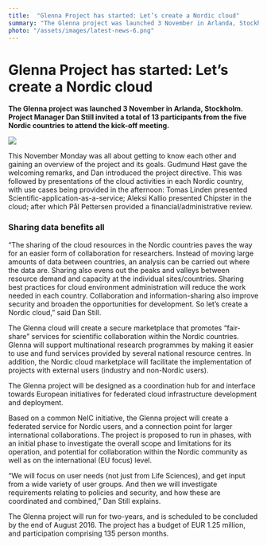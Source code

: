 ```yaml
---
title:  "Glenna Project has started: Let’s create a Nordic cloud" 
summary: "The Glenna project was launched 3 November in Arlanda, Stockholm. Project Manager Dan Still invited a total of 13 participants from the five Nordic countries to attend the kick-off meeting."
photo: "/assets/images/latest-news-6.png"
---
```


Glenna Project has started: Let’s create a Nordic cloud
=======================================================

**The Glenna project was launched 3 November in Arlanda, Stockholm. Project Manager Dan Still invited a total of 13 participants from the five Nordic countries to attend the kick-off meeting.**

<a href="{% include baseurl %}/assets/images/news/glenna-kickoff.jpeg"> <img class="smallpic" src="{% include baseurl %}/assets/images/news/glenna-kickoff-mini.jpeg"> </a>

This November Monday was all about getting to know each other and gaining an overview of the project and its goals. Gudmund Høst gave the welcoming remarks, and Dan introduced the project directive. This was followed by presentations of the cloud activities in each Nordic country, with use cases being provided in the afternoon: Tomas Linden presented Scientific-application-as-a-service; Aleksi Kallio presented Chipster in the cloud; after which Pål Pettersen provided a financial/administrative review.

### Sharing data benefits all

“The sharing of the cloud resources in the Nordic countries paves the way for an easier form of collaboration for researchers. Instead of moving large amounts of data between countries, an analysis can be carried out where the data are. Sharing also evens out the peaks and valleys between resource demand and capacity at the individual sites/countries. Sharing best practices for cloud environment administration will reduce the work needed in each country. Collaboration and information-sharing also improve security and broaden the opportunities for development. So let’s create a Nordic cloud,” said Dan Still.

The Glenna cloud will create a secure marketplace that promotes “fair-share” services for scientific collaboration within the Nordic countries. Glenna will support multinational research programmes by making it easier to use and fund services provided by several national resource centres. In addition, the Nordic cloud marketplace will facilitate the implementation of projects with external users (industry and non-Nordic users).

The Glenna project will be designed as a coordination hub for and interface towards European initiatives for federated cloud infrastructure development and deployment.

Based on a common NeIC initiative, the Glenna project will create a federated service for Nordic users, and a connection point for larger international collaborations. The project is proposed to run in phases, with an initial phase to investigate the overall scope and limitations for its operation, and potential for collaboration within the Nordic community as well as on the international (EU focus) level.

“We will focus on user needs (not just from Life Sciences), and get input from a wide variety of user groups. And then we will investigate requirements relating to policies and security, and how these are coordinated and combined,” Dan Still explains.

The Glenna project will run for two-years, and is scheduled to be concluded by the end of August 2016. The project has a budget of EUR 1.25 million, and participation comprising 135 person months.
